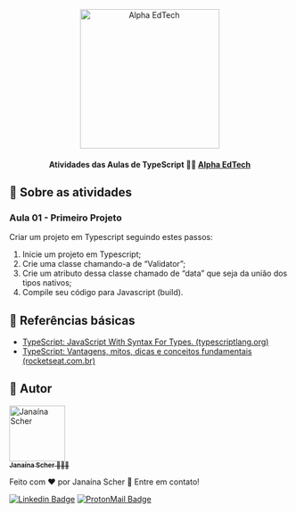 <div  align="center">
	<a  href="https://www.alphaedtech.org.br/">
		<img  src="https://user-images.githubusercontent.com/79182711/171509048-91800b54-de74-4dae-9924-3ce431a7cef2.png"  alt="Alpha EdTech"  title="Alpha EdTech"  width="250" />
	</a>
	<h4>
		Atividades das Aulas de TypeScript 👨‍💻
          	<a  href="https://www.alphaedtech.org.br/">
			Alpha EdTech
		</a>
	</h4>
</div>  

## 🧐 Sobre as atividades
 
### Aula 01 - Primeiro Projeto
Criar um projeto em Typescript seguindo estes passos:
1. Inicie um projeto em Typescript;
2. Crie uma classe chamando-a de “Validator”;
3. Crie um atributo dessa classe chamado de “data” que seja da união dos tipos nativos;
4. Compile seu código para Javascript (build).

## 🔗 Referências básicas 

- [TypeScript: JavaScript With Syntax For Types. (typescriptlang.org)](https://www.typescriptlang.org/)
- [TypeScript: Vantagens, mitos, dicas e conceitos fundamentais (rocketseat.com.br)](https://blog.rocketseat.com.br/typescript-vantagens-mitos-conceitos/)

## 🦸 Autor  

<div>
	<a  href="https://github.com/janascher">
		<img  src="https://avatars.githubusercontent.com/u/79182711?v=4"  width="100px;"  alt="Janaína Scher"/>
		<br />
		<sub>
			<b>Janaína Scher</b> 👩🏻‍💻
		</sub>
	</a>
</div>  

Feito com ❤️ por Janaína Scher 👋 Entre em contato! 

[![Linkedin Badge](https://img.shields.io/badge/LinkedIn-0077B5?style=for-the-badge&logo=linkedin&logoColor=white)](https://www.linkedin.com/in/janainascher/) [![ProtonMail Badge](https://img.shields.io/badge/ProtonMail-8B89CC?style=for-the-badge&logo=protonmail&logoColor=white)](mailto:janainascher@protonmail.com)

